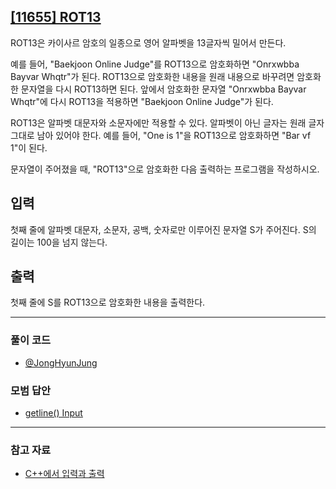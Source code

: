 ## [[11655] ROT13](https://www.acmicpc.net/problem/11655)
ROT13은 카이사르 암호의 일종으로 영어 알파벳을 13글자씩 밀어서 만든다.

예를 들어, "Baekjoon Online Judge"를 ROT13으로 암호화하면 "Onrxwbba Bayvar Whqtr"가 된다. ROT13으로 암호화한 내용을 원래 내용으로 바꾸려면 암호화한 문자열을 다시 ROT13하면 된다. 앞에서 암호화한 문자열 "Onrxwbba Bayvar Whqtr"에 다시 ROT13을 적용하면 "Baekjoon Online Judge"가 된다.

ROT13은 알파벳 대문자와 소문자에만 적용할 수 있다. 알파벳이 아닌 글자는 원래 글자 그대로 남아 있어야 한다. 예를 들어, "One is 1"을 ROT13으로 암호화하면 "Bar vf 1"이 된다.

문자열이 주어졌을 때, "ROT13"으로 암호화한 다음 출력하는 프로그램을 작성하시오.

## 입력
첫째 줄에 알파벳 대문자, 소문자, 공백, 숫자로만 이루어진 문자열 S가 주어진다. S의 길이는 100을 넘지 않는다.

## 출력
첫째 줄에 S를 ROT13으로 암호화한 내용을 출력한다.

***

### 풀이 코드

- [@JongHyunJung](https://github.com/almond0115/Algorithm-CodingTest/blob/main/BackJoon/문자열%2C누적합%2C구현/11655/jjh.cpp)

### 모범 답안

- [getline() Input](https://github.com/almond0115/Algorithm-CodingTest/blob/main/BackJoon/문자열%2C누적합%2C구현/11655/solution_1.cpp)

***

### 참고 자료

* [C++에서 입력과 출력](https://almond0115.tistory.com/entry/C에서-입력과-출력)